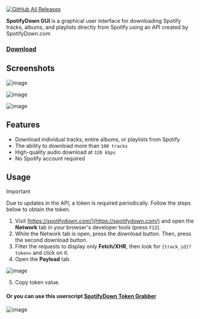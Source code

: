 [![GitHub All Releases](https://img.shields.io/github/downloads/afkarxyz/SpotifyDown-GUI/total?style=for-the-badge)](https://github.com/afkarxyz/SpotifyDown-GUI/releases)

**SpotifyDown GUI** is a graphical user interface for downloading Spotify tracks, albums, and playlists directly from Spotify using an API created by SpotifyDown.com

### [Download](https://github.com/afkarxyz/SpotifyDown-GUI/releases/download/SpotifyDown/SpotifyDown.exe)

## Screenshots

![image](https://github.com/user-attachments/assets/f1fb5a71-6e81-48de-9c1c-718fb936a023)

![image](https://github.com/user-attachments/assets/ac85475b-746a-4eae-93fc-ec3b5606191e)

![image](https://github.com/user-attachments/assets/7ddf6be4-b24a-45cc-ae74-ee6a5d5adbd4)

## Features

- Download individual tracks, entire albums, or playlists from Spotify
- The ability to download more than `100 tracks`
- High-quality audio download at `320 kbps`
- No Spotify account required

## Usage

> [!IMPORTANT]  
> Due to updates in the API, a token is required periodically. Follow the steps below to obtain the token.

1. Visit [https://spotifydown.com/](https://spotifydown.com/) and open the **Network** tab in your browser's developer tools (press `F12`).  
2. While the Network tab is open, press the download button. Then, press the second download button.
3. Filter the requests to display only **Fetch/XHR**, then look for `{track_id}?token=` and click on it.  
4. Open the **Payload** tab.
   
![image](https://github.com/user-attachments/assets/00448018-482f-4b19-b143-7b4ee8d9bca9)

5. Copy token value.

#### Or you can use this userscript [SpotifyDown Token Grabber](https://github.com/afkarxyz/SpotifyDown-GUI/raw/refs/heads/main/SpotifyDown.user.js)

![image](https://github.com/user-attachments/assets/f0a90511-973f-4917-8de9-5f34cf346f36)
